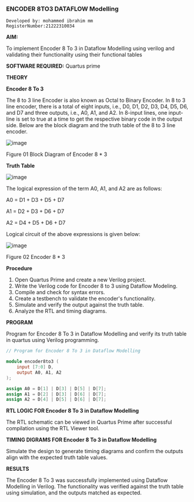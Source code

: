 ### ENCODER 8TO3 DATAFLOW Modelling

```
Developed by: mohammed ibrahim mm
RegisterNumber:21222310034

```
**AIM:**

To implement  Encoder 8 To 3 in Dataflow Modelling using verilog and validating their functionality using their functional tables

**SOFTWARE REQUIRED:** Quartus prime

**THEORY**

**Encoder 8 To 3**

The 8 to 3 line Encoder is also known as Octal to Binary Encoder. In 8 to 3 line encoder, there is a total of eight inputs, i.e., D0, D1, D2, D3, D4, D5, D6, and D7 and three outputs, i.e., A0, A1, and A2. In 8-input lines, one input-line is set to true at a time to get the respective binary code in the output side. Below are the block diagram and the truth table of the 8 to 3 line encoder.

![image](https://github.com/naavaneetha/ENCODER8TO3DATAFLOW/assets/154305477/0bc242c1-eb9e-4c47-afe5-30428470efc3)

Figure 01  Block Diagram of Encoder 8 * 3

**Truth Table**

![image](https://github.com/naavaneetha/ENCODER8TO3DATAFLOW/assets/154305477/35496b14-ae6e-4cd1-9abd-d6736b576575)

The logical expression of the term A0, A1, and A2 are as follows:

A0 = D1 + D3 + D5 + D7

A1 = D2 + D3 + D6 + D7

A2 = D4 + D5 + D6 + D7

Logical circuit of the above expressions is given below:

![image](https://github.com/naavaneetha/ENCODER8TO3DATAFLOW/assets/154305477/95acaee6-c873-4c75-89eb-ef09fb158053)

Figure 02  Encoder 8 * 3

**Procedure**

1. Open Quartus Prime and create a new Verilog project.
2. Write the Verilog code for Encoder 8 to 3 using Dataflow Modeling.
3. Compile and check for syntax errors.
4. Create a testbench to validate the encoder's functionality.
5. Simulate and verify the output against the truth table.
6. Analyze the RTL and timing diagrams.

**PROGRAM**

Program for Encoder 8 To 3 in Dataflow Modelling and verify its truth table in quartus using Verilog programming. 


```verilog
// Program for Encoder 8 To 3 in Dataflow Modelling

module encoder8to3 (
    input [7:0] D,
    output A0, A1, A2
);

assign A0 = D[1] | D[3] | D[5] | D[7];
assign A1 = D[2] | D[3] | D[6] | D[7];
assign A2 = D[4] | D[5] | D[6] | D[7];

```


**RTL LOGIC FOR Encoder 8 To 3 in Dataflow Modelling**

The RTL schematic can be viewed in Quartus Prime after successful compilation using the RTL Viewer tool.

**TIMING DIGRAMS FOR Encoder 8 To 3 in Dataflow Modelling**

Simulate the design to generate timing diagrams and confirm the outputs align with the expected truth table values.

**RESULTS**

 The Encoder 8 To 3 was successfully implemented using Dataflow Modelling in Verilog. The functionality was verified against the truth table using simulation, and the outputs matched as expected.
            



